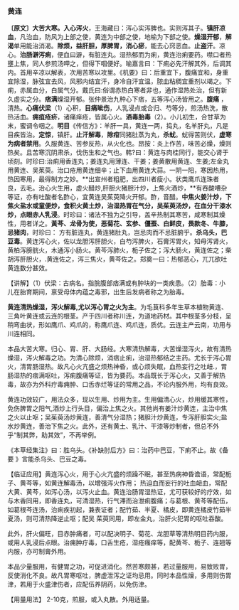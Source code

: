 ### 黄连

**〔原文〕大苦大寒。入心泻火**，王海藏曰：泻心实泻脾也。实则泻其子。**镇肝凉血**，凡治血，防风为上部之使，黄连为中部之使，地榆为下部之使。**燥湿开郁**，**解渴**单用能治消渴。**除烦，益肝胆，厚脾胃，消心瘀**，能去心窍恶血。**止盗汗**。凉心。**治肠澼泻痢**，便血曰澼，有脏连丸。湿热郁而为痢，黄连治痢要药。噤口者热壅上焦，同人参煎汤呷之，但得下咽便好。喻嘉言曰：下痢必先汗解其外，后调其内。首用辛凉以解表，次用苦寒以攻里。《机要》曰：后重宜下，腹痛宜和，身重宜除湿，脉弦宜去风，风邪内结宜汗，身冷自汗宜温，脓血粘稠宜重剂以竭之。下痢，赤属血分，白属气分。戴氏曰:俗谓赤热白寒者非也，通作湿热处治，但有新久虚实之分。**痞满**燥湿开郁。张仲景治九种心下痞，五等泻心汤皆用之。**腹痛** ， 清热。**心痛伏梁**（1）心积，**目痛眦伤**，人乳浸点或合归、芍等分，煎汤热洗，散热活血。**痈疽疮疥**，诸痛痒疮，皆属心火。**酒毒胎毒**（2）。小儿初生，合甘草为末，蜜调令咽之。**明目**《传信方》：羊肝一具，黄连一两，捣丸，名羊肝丸，凡是目疾皆治。**定惊**，镇肝。**止汗解毒**，**除疳**同猪肚蒸为丸，**杀蚘**。蚘得苦则伏，**虚寒为病者禁用**。久服黄连、苦参反热，从火化也。昂按：炎上作苦，味苦必燥，燥则热矣。且苦寒沉阴肃杀，伐伤生和之气也。韩?曰：黄连与肉桂同行，能交心肾于顷刻。时珍曰:治痢用香连丸；姜连丸用薄连、干姜；姜黄散用黄连、生姜;左金丸用黄连、吴茱萸。治口疮用黄连细辛；止下血用黄连大蒜。一阴一阳，寒因热用，热因寒用，最得制方之妙。**出宣州者粗肥，出四川者瘦小。状类鹰爪连珠者良，去毛。治心火生用，虚火醋炒,肝胆火猪胆汁炒，上焦火酒炒，**有吞酸嘈杂等证，亦有吐酸者名酢心，宜黄连吴茱萸降火开郁。酢，音醋。**中焦火姜汁炒，下焦火盐水或童便炒，食积火黄土炒，治湿热胃在气分，吴茱萸汤炒，在血分干漆水炒，点眼赤人乳浸**。时珍曰：诸法不独为之引导，盖辛热制其寒苦，咸寒制其燥性，用者详之。**黃芩、龙骨为使，恶菊花、玄参、僵蚕、白鲜皮，畏款冬、牛膝，忌猪肉**，时珍曰： 方有脏连丸，黄连猪肚丸，岂忌肉而不忌脏腑乎。**杀乌头，巴豆毒**。黄连泻心火，佐以龙胆泻肝胆火，白芍泻脾火，石膏泻胃火，知母泻肾火，黄柏泻膀胱火，木通泻小肠火。黄芩泻肺火，栀子佐之；泻大肠火，黄连佐之；柴胡泻肝胆火，.黄连佐之，泻三焦火，黄芩佐之。郑奠一曰：热郁恶心，兀兀欲吐黄连数分甚效。

【讲解】（1）伏梁：古病名。指脘腹部痞满或有肿块的一类疾患。（2）胎毒：小儿在胎育期间，禀受母体内蕴之毒邪，出生后发病者称之为胎毒。   

**黄连清热燥湿，泻火解毒,尤以泻心胃之火为主**。为毛茛科多年生草本植物黄连、三角叶黄连或云连的根茎。产于四川者称川连，为道地药材。其中根茎多分枝，呈稍弯曲状，形如鹰爪、鸡爪的，称鹰爪连、鸡爪连，质优。云连主产云南，功用与川连相同。   

本品大苦大寒。归心、胃、肝、大肠经。大寒清热解毒，大苦燥湿泻火，故有清热燥湿，泻火解毒之功。为清心除烦，消痞止痢，治湿热郁结之主药。尤长于泻心胃火，清胃肠湿热。故凡心火亢盛之烦热神昏，或心烦失眠，血热妄行之吐衄.，胃肠湿热的痞满呕吐，泻痢腹痛等证，皆为要药。本品既长于泻心火，又善于解热毒，故亦为外科疔毒痈肿、口舌赤烂等证的常用之品，不论内服外用，均有良效。  

黄连功效较广，用法众多，现以生用、炒用为主。生用偏清心火，炒用缓其寒性，免伤脾胃之阳气,酒炒上行头目，偏治上焦之火。其他尚有姜汁炒黄连，主治中焦之火以止呕；吴茱萸汤炒黄连，善清气分湿热；猪胆汁炒黄连，专泻肝胆实火;盐水炒黄连，善治下焦之火。此外，还有黄土、乳汁、干漆等炒制者，但总不外乎“制其弊，助其效”，不再举例。     

《本草经集注》曰：胜乌头。《补缺肘后方》曰：治药中巴豆，下痢不止。故《备要 》言能杀乌头、巴豆之毒。

【临证应用】黄连泻心火，用于心火亢盛的烦躁不眠，甚至热病神昏谵语，常配栀子、黄芩等，如黄连解毒汤，以增强泻火作用； 热迫血而妄行的吐血衄血，常配大黄、黄芩，如泻心汤，以泻火止血。黄连治肠胃湿热证，尤可获较好的疗效，如与木香同用，即香连丸，可清湿热，行气滞而治泄痢腹痛；与葛根、黄芩等配伍，如葛根芩连汤，治痢疾初起，兼表证者；配竹茹、半夏、橘皮，即黄连橘皮竹茹半夏汤，则可清热降逆止呕；配吴
茱萸同用，即左金丸，治肝火犯胃的呕吐吞酸。	

此外，肝火偏旺，目赤肿痛者，可以配决明子、菊花、龙胆草等清热明目药内服，或用人乳浸后点眼。治痈肿疔毒，口舌生疮，湿疮瘙痒等，配黄芩、栀子、连翘等内服，亦可制膏外用。

本品少量服用，有健胃之功，可促进消化。然苦寒颇甚，若过量服用，易致败胃，反使消化不良。故凡胃寒呕吐，脾虚泄泻之证均忌用。同时本品性燥，多用则伤胃津，若用于火盛津伤者，应配伍养阴药，以免伤津。

【用量用法】 2-10克，煎服，或入丸散。外用适量。
